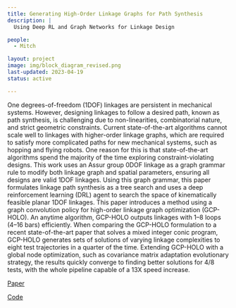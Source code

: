 ```yaml
---
title: Generating High-Order Linkage Graphs for Path Synthesis
description: |
  Using Deep RL and Graph Networks for Linkage Design

people:
  - Mitch

layout: project
image: img/block_diagram_revised.png
last-updated: 2023-04-19
status: active

---
```


One degrees-of-freedom (1DOF) linkages are persistent in mechanical systems. However, designing linkages to follow a desired path, known as path synthesis, is challenging due to non-linearities, combinatorial nature, and strict geometric constraints. Current state-of-the-art algorithms cannot scale well to linkages with higher-order linkage graphs, which are required to satisfy more complicated paths for new mechanical systems, such as hopping and flying robots. One reason for this is that state-of-the-art algorithms spend the majority of the time exploring constraint-violating designs. This work uses an Assur group 0DOF linkage as a graph grammar rule to modify both linkage graph and spatial parameters, ensuring all designs are valid 1DOF linkages. Using this graph grammar, this paper formulates linkage path synthesis as a tree search and uses a deep reinforcement learning (DRL) agent to search the space of kinematically feasible planar 1DOF linkages. This paper introduces a method using a graph convolution policy for high-order linkage graph optimization (GCP-HOLO). An anytime algorithm, GCP-HOLO outputs linkages with 1–8 loops (4–16 bars) efficiently. When comparing the GCP-HOLO formulation to a recent state-of-the-art paper that solves a mixed integer conic program, GCP-HOLO generates sets of solutions of varying linkage complexities to eight test trajectories in a quarter of the time. Extending GCP-HOLO with a global node optimization, such as covariance matrix adaptation evolutionary strategy, the results quickly converge to finding better solutions for 4/8 tests, with the whole pipeline capable of a 13X speed increase.

[Paper](https://asmedigitalcollection.asme.org/mechanicaldesign/article/145/7/073303/1160180/GCP-HOLO-Generating-High-Order-Linkage-Graphs-for)

[Code](https://github.com/mfogelson/gcp_holo)